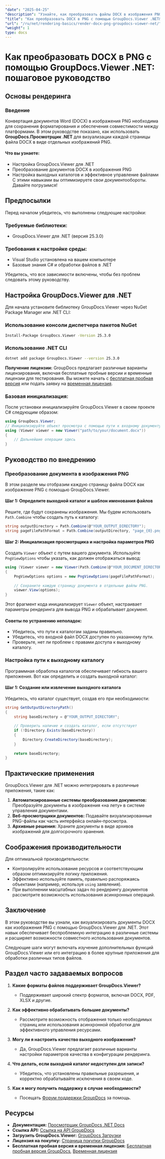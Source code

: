 ```yaml
---
"date": "2025-04-25"
"description": "Узнайте, как преобразовать файлы DOCX в изображения PNG с помощью GroupDocs.Viewer для .NET. Это руководство охватывает настройку, реализацию и практическое применение."
"title": "Как преобразовать DOCX в PNG с помощью GroupDocs.Viewer .NET&#58; Пошаговое руководство"
"url": "/ru/net/rendering-basics/render-docx-png-groupdocs-viewer-net/"
"weight": 1
type: docs
---
```

# Как преобразовать DOCX в PNG с помощью GroupDocs.Viewer .NET: пошаговое руководство
## Основы рендеринга
### Введение
Конвертация документов Word (DOCX) в изображения PNG необходима для сохранения форматирования и обеспечения совместимости между платформами. В этом руководстве показано, как использовать **GroupDocs.Просмотрщик .NET** для визуализации каждой страницы файла DOCX в виде отдельных изображений PNG.

#### Что вы узнаете:
- Настройка GroupDocs.Viewer для .NET
- Преобразование документов DOCX в изображения PNG
- Настройка выходных каталогов и эффективное управление файлами
С этими навыками вы оптимизируете свои документообороты. Давайте погрузимся!

## Предпосылки
Перед началом убедитесь, что выполнены следующие настройки:

### Требуемые библиотеки:
- GroupDocs.Viewer для .NET (версия 25.3.0)

### Требования к настройке среды:
- Visual Studio установлена на вашем компьютере
- Базовые знания C# и обработки файлов в .NET

Убедитесь, что все зависимости включены, чтобы без проблем следовать этому руководству.

## Настройка GroupDocs.Viewer для .NET
Для начала установите библиотеку GroupDocs.Viewer через NuGet Package Manager или .NET CLI:

### Использование консоли диспетчера пакетов NuGet
```bash
Install-Package GroupDocs.Viewer -Version 25.3.0
```

### Использование .NET CLI
```bash
dotnet add package GroupDocs.Viewer --version 25.3.0
```

**Получение лицензии:**
GroupDocs предлагает различные варианты лицензирования, включая бесплатные пробные версии и временные лицензии для тестирования. Вы можете начать с [бесплатная пробная версия](https://releases.groupdocs.com/viewer/net/) или подать заявку на [временная лицензия](https://purchase.groupdocs.com/temporary-license/).

### Базовая инициализация:
После установки инициализируйте GroupDocs.Viewer в своем проекте C# следующим образом:
```csharp
using GroupDocs.Viewer;
// Инициализируйте объект просмотра с помощью пути к входному документу
using (Viewer viewer = new Viewer("path/to/your/document.docx"))
{
    // Дальнейшие операции здесь
}
```

## Руководство по внедрению
### Преобразование документа в изображения PNG
В этом разделе мы отобразим каждую страницу файла DOCX как изображение PNG с помощью GroupDocs.Viewer.

#### Шаг 1: Определите выходной каталог и шаблон именования файлов
Решите, где будут сохранены изображения. Мы будем использовать `Path.Combine` чтобы создать путь к каталогу:
```csharp
string outputDirectory = Path.Combine(@"YOUR_OUTPUT_DIRECTORY");
string pageFilePathFormat = Path.Combine(outputDirectory, "page_{0}.png"); // Шаблон наименования для каждого изображения страницы
```

#### Шаг 2: Инициализация просмотрщика и настройка параметров PNG
Создать `Viewer` объект с путем вашего документа. Используйте `PngViewOptions` чтобы указать, как должен отображаться вывод:
```csharp
using (Viewer viewer = new Viewer(Path.Combine(@"YOUR_DOCUMENT_DIRECTORY", "SAMPLE_DOCX")))
{
    PngViewOptions options = new PngViewOptions(pageFilePathFormat);
    
    // Сохраните каждую страницу документа в отдельные файлы PNG.
    viewer.View(options);
}
```
Этот фрагмент кода инициализирует `Viewer` объект, настраивает параметры рендеринга для вывода PNG и обрабатывает документ.

#### Советы по устранению неполадок:
- Убедитесь, что пути к каталогам заданы правильно.
- Убедитесь, что входной файл DOCX доступен по указанному пути.
- Проверьте, нет ли проблем с правами доступа к выходному каталогу.

### Настройка пути к выходному каталогу
Программная обработка каталогов обеспечивает гибкость вашего приложения. Вот как определить и создать выходной каталог:

#### Шаг 1: Создание или извлечение выходного каталога
Убедитесь, что каталог существует, создав его при необходимости:
```csharp
string GetOutputDirectoryPath()
{
    string baseDirectory = @"YOUR_OUTPUT_DIRECTORY";
    
    // Проверить наличие и создать каталог, если отсутствует
    if (!Directory.Exists(baseDirectory))
    {
        Directory.CreateDirectory(baseDirectory);
    }
    
    return baseDirectory;
}
```

## Практические применения
GroupDocs.Viewer для .NET можно интегрировать в различные приложения, такие как:
1. **Автоматизированные системы преобразования документов:** Преобразуйте документы в изображения «на лету» в системе управления документами.
2. **Веб-просмотрщики документов:** Подавайте визуализированные PNG-файлы как часть интерфейса онлайн-просмотра.
3. **Архивные решения:** Храните документы в виде архивов изображений для долгосрочного хранения.

## Соображения производительности
Для оптимальной производительности:
- Контролируйте использование ресурсов и соответствующим образом оптимизируйте логику приложения.
- Эффективно используйте память, правильно распоряжаясь объектами (например, используя `using` заявления).
- При выполнении масштабных задач по рендерингу документов рассмотрите возможность использования асинхронных операций.

## Заключение
В этом руководстве вы узнали, как визуализировать документы DOCX как изображения PNG с помощью GroupDocs.Viewer для .NET. Этот навык обеспечивает беспроблемную интеграцию в различные системы и расширяет возможности совместного использования документов.

Следующие шаги могут включать изучение дополнительных функций GroupDocs.Viewer или его интеграцию в более крупные приложения для обработки различных типов файлов.

## Раздел часто задаваемых вопросов
1. **Какие форматы файлов поддерживает GroupDocs.Viewer?**
   - Поддерживает широкий спектр форматов, включая DOCX, PDF, XLSX и другие.

2. **Как эффективно обрабатывать большие документы?**
   - Рассмотрите возможность отображения только необходимых страниц или использования асинхронной обработки для эффективного управления ресурсами.

3. **Могу ли я настроить качество выходного изображения?**
   - Да, GroupDocs.Viewer предлагает различные варианты настройки параметров качества в конфигурации рендеринга.

4. **Что делать, если выходной каталог недоступен для записи?**
   - Убедитесь, что установлены правильные разрешения, и корректно обрабатывайте исключения в своем коде.

5. **Как я могу получить поддержку в случае необходимости?**
   - Посещать [Форум поддержки GroupDocs](https://forum.groupdocs.com/c/viewer/9) за помощь.

## Ресурсы
- **Документация:** [Просмотрщик GroupDocs .NET Docs](https://docs.groupdocs.com/viewer/net/)
- **Ссылка API:** [Ссылка на API GroupDocs](https://reference.groupdocs.com/viewer/net/)
- **Загрузить GroupDocs.Viewer:** [GroupDocs Загрузки](https://releases.groupdocs.com/viewer/net/)
- **Лицензия на покупку:** [Страница покупки GroupDocs](https://purchase.groupdocs.com/buy)
- **Бесплатная пробная версия и временная лицензия:** [Бесплатная пробная версия GroupDocs](https://releases.groupdocs.com/viewer/net/), [Временная лицензия](https://purchase.groupdocs.com/temporary-license/)